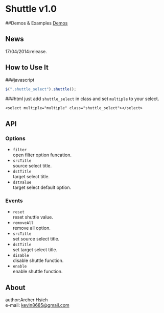 Shuttle v1.0
============
##Demos & Examples
[Demos](http://archerhsieh.webuda.com/jquery-shuttle/examples/)

## News
17/04/2014:release.

## How to Use It
###javascript
``` javascript
$(".shuttle_select").shuttle();
```
###html
just add `shuttle_select` in class and set `multiple` to your select.
```
<select multiple="multiple" class="shuttle_select"></select>
```
## API
### Options
- `filter` <br/>open filter option funcation.
- `srcTitle` <br/>source select title.
- `dstTitle` <br/>target select title.
- `dstValue` <br/>target select default option.

### Events
- `reset` <br/>reset shuttle value.
- `removeAll` <br/>remove all option.
- `srcTitle` <br/>set source select title.
- `dstTitle` <br/>set target select title.
- `disable` <br/>disable shuttle function.
- `enable` <br/>enable shuttle function.

## About
author:Archer Hsieh<br/>
e-mail: kevin8685@gmail.com
